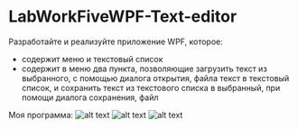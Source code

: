 # LabWorkFiveWPF-Text-editor
Разработайте и реализуйте приложение WPF, которое:
- содержит меню и текстовый список
- содержит в меню два пункта, позволяющие загрузить текст из выбранного, с помощью диалога открытия, файла текст в текстовый список, и сохранить текст из текстового списка в выбранный, при помощи диалога сохранения, файл

Моя программа:
![alt text](https://github.com/ssplant/LabWorkFiveWPF-Text-editor/blob/master/Capture.PNG "Меню")
![alt text](https://github.com/ssplant/LabWorkFiveWPF-Text-editor/blob/master/Capture1.PNG "Открываем сохраненный файл")
![alt text](https://github.com/ssplant/LabWorkFiveWPF-Text-editor/blob/master/Capture2.PNG "Текст копируется в окно программы")


